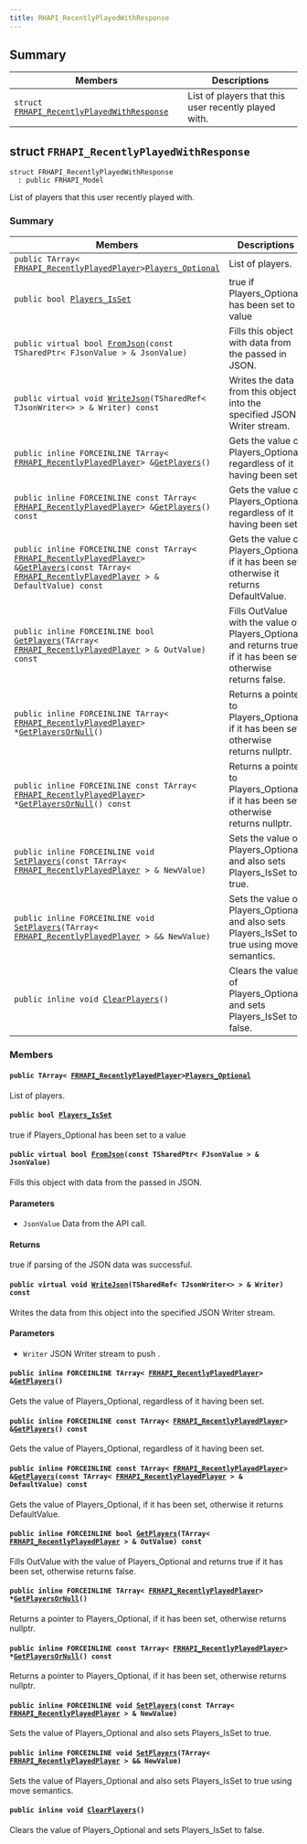 ```yaml
---
title: RHAPI_RecentlyPlayedWithResponse
---
```


## Summary

 Members                        | Descriptions                                
--------------------------------|---------------------------------------------
`struct `[`FRHAPI_RecentlyPlayedWithResponse`](#structFRHAPI__RecentlyPlayedWithResponse) | List of players that this user recently played with.

## struct `FRHAPI_RecentlyPlayedWithResponse` <a id="structFRHAPI__RecentlyPlayedWithResponse"></a>

```
struct FRHAPI_RecentlyPlayedWithResponse
  : public FRHAPI_Model
```

List of players that this user recently played with.

### Summary

 Members                        | Descriptions                                
--------------------------------|---------------------------------------------
`public TArray< `[`FRHAPI_RecentlyPlayedPlayer`](RHAPI_RecentlyPlayedPlayer.md#structFRHAPI__RecentlyPlayedPlayer)` > `[`Players_Optional`](#structFRHAPI__RecentlyPlayedWithResponse_1a58c6727b0a88fd238f08b3f475f52e6c) | List of players.
`public bool `[`Players_IsSet`](#structFRHAPI__RecentlyPlayedWithResponse_1af122b7674609b13a0edf25d99f33fdfe) | true if Players_Optional has been set to a value
`public virtual bool `[`FromJson`](#structFRHAPI__RecentlyPlayedWithResponse_1afb7e8e3317e3cf92f993d1cd5139a271)`(const TSharedPtr< FJsonValue > & JsonValue)` | Fills this object with data from the passed in JSON.
`public virtual void `[`WriteJson`](#structFRHAPI__RecentlyPlayedWithResponse_1a1b8e33f7a9984045ababddbf7f9cfb8e)`(TSharedRef< TJsonWriter<> > & Writer) const` | Writes the data from this object into the specified JSON Writer stream.
`public inline FORCEINLINE TArray< `[`FRHAPI_RecentlyPlayedPlayer`](RHAPI_RecentlyPlayedPlayer.md#structFRHAPI__RecentlyPlayedPlayer)` > & `[`GetPlayers`](#structFRHAPI__RecentlyPlayedWithResponse_1af559c4acfcff9ab55d6fdfb60fa1e4b3)`()` | Gets the value of Players_Optional, regardless of it having been set.
`public inline FORCEINLINE const TArray< `[`FRHAPI_RecentlyPlayedPlayer`](RHAPI_RecentlyPlayedPlayer.md#structFRHAPI__RecentlyPlayedPlayer)` > & `[`GetPlayers`](#structFRHAPI__RecentlyPlayedWithResponse_1ab09baf4cbc5fd9841f4044083a210d6b)`() const` | Gets the value of Players_Optional, regardless of it having been set.
`public inline FORCEINLINE const TArray< `[`FRHAPI_RecentlyPlayedPlayer`](RHAPI_RecentlyPlayedPlayer.md#structFRHAPI__RecentlyPlayedPlayer)` > & `[`GetPlayers`](#structFRHAPI__RecentlyPlayedWithResponse_1aca25926e765ef0a9b821fb373dc8468a)`(const TArray< `[`FRHAPI_RecentlyPlayedPlayer`](RHAPI_RecentlyPlayedPlayer.md#structFRHAPI__RecentlyPlayedPlayer)` > & DefaultValue) const` | Gets the value of Players_Optional, if it has been set, otherwise it returns DefaultValue.
`public inline FORCEINLINE bool `[`GetPlayers`](#structFRHAPI__RecentlyPlayedWithResponse_1a4358e937e19f05034c1b7c1ecddaaa23)`(TArray< `[`FRHAPI_RecentlyPlayedPlayer`](RHAPI_RecentlyPlayedPlayer.md#structFRHAPI__RecentlyPlayedPlayer)` > & OutValue) const` | Fills OutValue with the value of Players_Optional and returns true if it has been set, otherwise returns false.
`public inline FORCEINLINE TArray< `[`FRHAPI_RecentlyPlayedPlayer`](RHAPI_RecentlyPlayedPlayer.md#structFRHAPI__RecentlyPlayedPlayer)` > * `[`GetPlayersOrNull`](#structFRHAPI__RecentlyPlayedWithResponse_1a6e19e0a064112fe9fdd0c252fcd48143)`()` | Returns a pointer to Players_Optional, if it has been set, otherwise returns nullptr.
`public inline FORCEINLINE const TArray< `[`FRHAPI_RecentlyPlayedPlayer`](RHAPI_RecentlyPlayedPlayer.md#structFRHAPI__RecentlyPlayedPlayer)` > * `[`GetPlayersOrNull`](#structFRHAPI__RecentlyPlayedWithResponse_1a2fbec55e19b6fb54371890086e3663bd)`() const` | Returns a pointer to Players_Optional, if it has been set, otherwise returns nullptr.
`public inline FORCEINLINE void `[`SetPlayers`](#structFRHAPI__RecentlyPlayedWithResponse_1afc5c152b4c2dedebf61d507a3ff019d8)`(const TArray< `[`FRHAPI_RecentlyPlayedPlayer`](RHAPI_RecentlyPlayedPlayer.md#structFRHAPI__RecentlyPlayedPlayer)` > & NewValue)` | Sets the value of Players_Optional and also sets Players_IsSet to true.
`public inline FORCEINLINE void `[`SetPlayers`](#structFRHAPI__RecentlyPlayedWithResponse_1a24dc1b7a2d953fc4b98a75fd094d04dd)`(TArray< `[`FRHAPI_RecentlyPlayedPlayer`](RHAPI_RecentlyPlayedPlayer.md#structFRHAPI__RecentlyPlayedPlayer)` > && NewValue)` | Sets the value of Players_Optional and also sets Players_IsSet to true using move semantics.
`public inline void `[`ClearPlayers`](#structFRHAPI__RecentlyPlayedWithResponse_1ad7afce42fd45f94a1964e169d9be6bab)`()` | Clears the value of Players_Optional and sets Players_IsSet to false.

### Members

#### `public TArray< `[`FRHAPI_RecentlyPlayedPlayer`](RHAPI_RecentlyPlayedPlayer.md#structFRHAPI__RecentlyPlayedPlayer)` > `[`Players_Optional`](#structFRHAPI__RecentlyPlayedWithResponse_1a58c6727b0a88fd238f08b3f475f52e6c) <a id="structFRHAPI__RecentlyPlayedWithResponse_1a58c6727b0a88fd238f08b3f475f52e6c"></a>

List of players.

#### `public bool `[`Players_IsSet`](#structFRHAPI__RecentlyPlayedWithResponse_1af122b7674609b13a0edf25d99f33fdfe) <a id="structFRHAPI__RecentlyPlayedWithResponse_1af122b7674609b13a0edf25d99f33fdfe"></a>

true if Players_Optional has been set to a value

#### `public virtual bool `[`FromJson`](#structFRHAPI__RecentlyPlayedWithResponse_1afb7e8e3317e3cf92f993d1cd5139a271)`(const TSharedPtr< FJsonValue > & JsonValue)` <a id="structFRHAPI__RecentlyPlayedWithResponse_1afb7e8e3317e3cf92f993d1cd5139a271"></a>

Fills this object with data from the passed in JSON.

#### Parameters
* `JsonValue` Data from the API call.

#### Returns
true if parsing of the JSON data was successful.

#### `public virtual void `[`WriteJson`](#structFRHAPI__RecentlyPlayedWithResponse_1a1b8e33f7a9984045ababddbf7f9cfb8e)`(TSharedRef< TJsonWriter<> > & Writer) const` <a id="structFRHAPI__RecentlyPlayedWithResponse_1a1b8e33f7a9984045ababddbf7f9cfb8e"></a>

Writes the data from this object into the specified JSON Writer stream.

#### Parameters
* `Writer` JSON Writer stream to push .

#### `public inline FORCEINLINE TArray< `[`FRHAPI_RecentlyPlayedPlayer`](RHAPI_RecentlyPlayedPlayer.md#structFRHAPI__RecentlyPlayedPlayer)` > & `[`GetPlayers`](#structFRHAPI__RecentlyPlayedWithResponse_1af559c4acfcff9ab55d6fdfb60fa1e4b3)`()` <a id="structFRHAPI__RecentlyPlayedWithResponse_1af559c4acfcff9ab55d6fdfb60fa1e4b3"></a>

Gets the value of Players_Optional, regardless of it having been set.

#### `public inline FORCEINLINE const TArray< `[`FRHAPI_RecentlyPlayedPlayer`](RHAPI_RecentlyPlayedPlayer.md#structFRHAPI__RecentlyPlayedPlayer)` > & `[`GetPlayers`](#structFRHAPI__RecentlyPlayedWithResponse_1ab09baf4cbc5fd9841f4044083a210d6b)`() const` <a id="structFRHAPI__RecentlyPlayedWithResponse_1ab09baf4cbc5fd9841f4044083a210d6b"></a>

Gets the value of Players_Optional, regardless of it having been set.

#### `public inline FORCEINLINE const TArray< `[`FRHAPI_RecentlyPlayedPlayer`](RHAPI_RecentlyPlayedPlayer.md#structFRHAPI__RecentlyPlayedPlayer)` > & `[`GetPlayers`](#structFRHAPI__RecentlyPlayedWithResponse_1aca25926e765ef0a9b821fb373dc8468a)`(const TArray< `[`FRHAPI_RecentlyPlayedPlayer`](RHAPI_RecentlyPlayedPlayer.md#structFRHAPI__RecentlyPlayedPlayer)` > & DefaultValue) const` <a id="structFRHAPI__RecentlyPlayedWithResponse_1aca25926e765ef0a9b821fb373dc8468a"></a>

Gets the value of Players_Optional, if it has been set, otherwise it returns DefaultValue.

#### `public inline FORCEINLINE bool `[`GetPlayers`](#structFRHAPI__RecentlyPlayedWithResponse_1a4358e937e19f05034c1b7c1ecddaaa23)`(TArray< `[`FRHAPI_RecentlyPlayedPlayer`](RHAPI_RecentlyPlayedPlayer.md#structFRHAPI__RecentlyPlayedPlayer)` > & OutValue) const` <a id="structFRHAPI__RecentlyPlayedWithResponse_1a4358e937e19f05034c1b7c1ecddaaa23"></a>

Fills OutValue with the value of Players_Optional and returns true if it has been set, otherwise returns false.

#### `public inline FORCEINLINE TArray< `[`FRHAPI_RecentlyPlayedPlayer`](RHAPI_RecentlyPlayedPlayer.md#structFRHAPI__RecentlyPlayedPlayer)` > * `[`GetPlayersOrNull`](#structFRHAPI__RecentlyPlayedWithResponse_1a6e19e0a064112fe9fdd0c252fcd48143)`()` <a id="structFRHAPI__RecentlyPlayedWithResponse_1a6e19e0a064112fe9fdd0c252fcd48143"></a>

Returns a pointer to Players_Optional, if it has been set, otherwise returns nullptr.

#### `public inline FORCEINLINE const TArray< `[`FRHAPI_RecentlyPlayedPlayer`](RHAPI_RecentlyPlayedPlayer.md#structFRHAPI__RecentlyPlayedPlayer)` > * `[`GetPlayersOrNull`](#structFRHAPI__RecentlyPlayedWithResponse_1a2fbec55e19b6fb54371890086e3663bd)`() const` <a id="structFRHAPI__RecentlyPlayedWithResponse_1a2fbec55e19b6fb54371890086e3663bd"></a>

Returns a pointer to Players_Optional, if it has been set, otherwise returns nullptr.

#### `public inline FORCEINLINE void `[`SetPlayers`](#structFRHAPI__RecentlyPlayedWithResponse_1afc5c152b4c2dedebf61d507a3ff019d8)`(const TArray< `[`FRHAPI_RecentlyPlayedPlayer`](RHAPI_RecentlyPlayedPlayer.md#structFRHAPI__RecentlyPlayedPlayer)` > & NewValue)` <a id="structFRHAPI__RecentlyPlayedWithResponse_1afc5c152b4c2dedebf61d507a3ff019d8"></a>

Sets the value of Players_Optional and also sets Players_IsSet to true.

#### `public inline FORCEINLINE void `[`SetPlayers`](#structFRHAPI__RecentlyPlayedWithResponse_1a24dc1b7a2d953fc4b98a75fd094d04dd)`(TArray< `[`FRHAPI_RecentlyPlayedPlayer`](RHAPI_RecentlyPlayedPlayer.md#structFRHAPI__RecentlyPlayedPlayer)` > && NewValue)` <a id="structFRHAPI__RecentlyPlayedWithResponse_1a24dc1b7a2d953fc4b98a75fd094d04dd"></a>

Sets the value of Players_Optional and also sets Players_IsSet to true using move semantics.

#### `public inline void `[`ClearPlayers`](#structFRHAPI__RecentlyPlayedWithResponse_1ad7afce42fd45f94a1964e169d9be6bab)`()` <a id="structFRHAPI__RecentlyPlayedWithResponse_1ad7afce42fd45f94a1964e169d9be6bab"></a>

Clears the value of Players_Optional and sets Players_IsSet to false.


